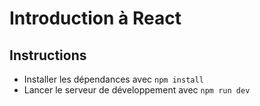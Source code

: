 # Introduction à React

## Instructions
- Installer les dépendances avec `npm install`
- Lancer le serveur de développement avec `npm run dev`

